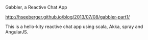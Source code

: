 Gabbler, a Reactive Chat App

http://hseeberger.github.io/blog/2013/07/08/gabbler-part1/

This is a hello-kity reactive chat app using scala, Akka, spray and AngularJS.
